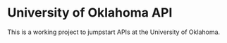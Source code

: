 University of Oklahoma API
==========================

This is a working project to jumpstart APIs at the University of Oklahoma.
